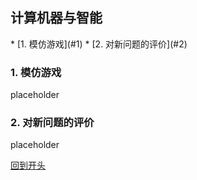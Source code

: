 <h2 id="jump">计算机器与智能</h2>
* [1. 模仿游戏](#1)
* [2. 对新问题的评价](#2)





























<h3 id="1">1. 模仿游戏</h3>
placeholder

<h3 id="2">2. 对新问题的评价</h3>
placeholder

[回到开头](#jump)